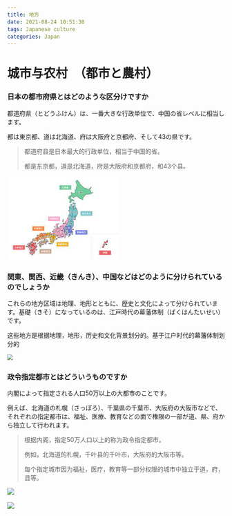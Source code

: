 ```yaml
---
title: 地方
date: 2021-08-24 10:51:30
tags: Japanese culture
categories: Japan
---
```


# 城市与农村　（都市と農村）



### 日本の都市府県とはどのような区分けですか

都道府県（とどうふけん）は、一番大きな行政単位で、中国の省レベルに相当します。

都は東京都、道は北海道、府は大阪府と京都府、そして43の県です。

> 都道府县是日本最大的行政单位，相当于中国的省。
>
> 都是东京都，道是北海道，府是大阪府和京都府，和43个县。

 <img src="area\都市府県.jpg"  /> 

### 関東、関西、近畿（きんき）、中国などはどのように分けられているのでしょうか

これらの地方区域は地理、地形とともに、歴史と文化によって分けられています。基礎（きそ）になっているのは、江戸時代の幕藩体制（ばくはんたいせい）です。

这些地方是根据地理，地形，历史和文化背景划分的。基于江户时代的幕藩体制划分的

<img src="D:\blog\source\_posts\area\kansaikinki.png"  style="zoom:80%;" />

### 政令指定都市とはどういうものですか

内閣によって指定される人口50万以上の大都市のことです。

例えば、北海道の札幌（さっぽろ）、千葉県の千葉市、大阪府の大阪市などで、それぞれの指定都市は、福祉、医療、教育などの面で権限の一部が道、県、府から独立して行われます。

> 根据内阁，指定50万人口以上的称为政令指定都市。
>
> 例如，北海道的札幌，千叶县的千叶市，大阪府的大阪市等。
>
> 每个指定城市因为福祉，医疗，教育等一部分权限的城市中独立于道，府，县等。



![](D:\blog\source\_posts\area\政令指定都市.jpg)

![](D:\blog\source\_posts\area\政令指定都市2.png)
